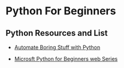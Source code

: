 # Python For Beginners




## Python Resources and List

- [Automate Boring Stuff with Python](https://automatetheboringstuff.com/2e/chapter1/)

- [Microsft Python for Beginners web Series](https://www.youtube.com/playlist?list=PLlrxD0HtieHhS8VzuMCfQD4uJ9yne1mE6)



